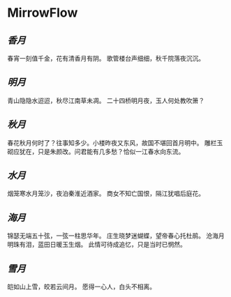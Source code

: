 # MirrowFlow

## *香月*

春宵一刻值千金，花有清香月有阴。
歌管楼台声细细，秋千院落夜沉沉。

## *明月*

青山隐隐水迢迢，秋尽江南草未凋。
二十四桥明月夜，玉人何处教吹箫？

## *秋月*

春花秋月何时了？往事知多少。小楼昨夜又东风，故国不堪回首月明中。
雕栏玉砌应犹在，只是朱颜改。问君能有几多愁？恰似一江春水向东流。

## *水月*

烟笼寒水月笼沙，夜泊秦淮近酒家。
商女不知亡国恨，隔江犹唱后庭花。

## *海月*

锦瑟无端五十弦，一弦一柱思华年。
庄生晓梦迷蝴蝶，望帝春心托杜鹃。
沧海月明珠有泪，蓝田日暖玉生烟。
此情可待成追忆，只是当时已惘然。

## *雪月*

皑如山上雪，皎若云间月。
愿得一心人，白头不相离。
